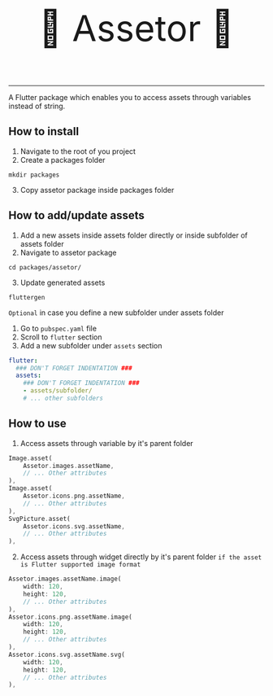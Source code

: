 <p align="center" style="font-size: 5em;">
🚀 Assetor 🚀
</p>

---

A Flutter package which enables you to access assets through variables instead of string.

## How to install

1. Navigate to the root of you project
2. Create a packages folder
```Shell
mkdir packages
```
3. Copy assetor package inside packages folder


## How to add/update assets

1. Add a new assets inside assets folder directly or inside subfolder of assets folder
2. Navigate to assetor package
```Shell
cd packages/assetor/
```
3. Update generated assets
```Shell
fluttergen
```
`Optional` in case you define a new subfolder under assets folder
1. Go to `pubspec.yaml` file
2. Scroll to `flutter` section
3. Add a new subfolder under `assets` section
```yaml
flutter:
  ### DON'T FORGET INDENTATION ###
  assets:
    ### DON'T FORGET INDENTATION ###
    - assets/subfolder/
    # ... other subfolders
```

## How to use

1. Access assets through variable by it's parent folder
```dart
Image.asset(
    Assetor.images.assetName,
    // ... Other attributes
),
Image.asset(
    Assetor.icons.png.assetName,
    // ... Other attributes
),
SvgPicture.asset(
    Assetor.icons.svg.assetName,
    // ... Other attributes
),
```
2. Access assets through widget directly by it's parent folder `if the asset is Flutter supported image format`
```dart
Assetor.images.assetName.image(
    width: 120,
    height: 120,
    // ... Other attributes
),
Assetor.icons.png.assetName.image(
    width: 120,
    height: 120,
    // ... Other attributes
),
Assetor.icons.svg.assetName.svg(
    width: 120,
    height: 120,
    // ... Other attributes
),
```